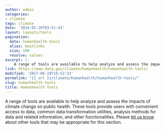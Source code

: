 ```yaml
---
author: admin
categories:
- climate
tags: climate
date: '2014-02-26T03:51:43'
layout: layouts/tools
pagination:
  data: humanhealth-tools
  alias: mainlinks
  size: 100
  resolve: values
excerpt: |-
    A range of tools are available to help analyze and assess the impacts of climate change on public health. These tools provide users with convenient access to data, common data transformation utilities, analysis methods for data and related information, and other functionalities…
link: https://www.data.gov/climate/humanhealth/humanhealth-tools/
modified: '2017-06-19T16:52:33'
permalink: "{{ url }}/climate/humanhealth/humanhealth-tools/"
slug: humanhealth-tools
title: Humanhealth Tools
---
```


A range of tools are available to help analyze and assess the impacts of climate change on public health. These tools provide users with convenient access to data, common data transformation utilities, analysis methods for data and related information, and other functionalities. Please [let us know](../feedback/) about other tools that may be appropriate for this section.
